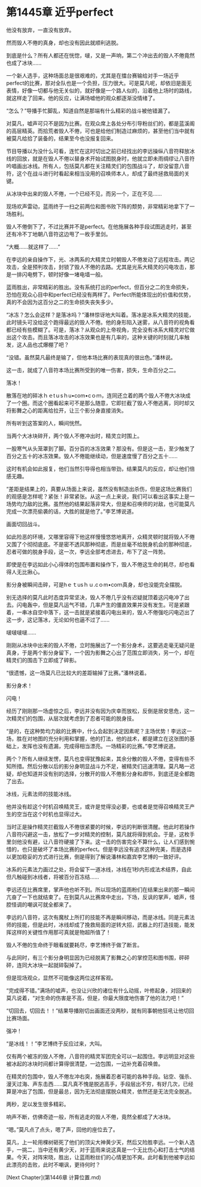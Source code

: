 # 第1445章 近乎perfect

他没有放弃，一直没有放弃。

然而毁人不倦的真身，却也没有因此就顺利逃脱。

到底是什么？所有人都还在恍惚，啵，又是一声响，第二个冲出去的毁人不倦竟然也成了冰块……

一个新人选手，这种场面总是很艰难的，尤其是在擂台赛输给对手一场近乎perfect的比赛，那对全队也是一个负担，压力很大。可是莫凡呢，却依旧是面无表情，好像一切都与他无关似的，就好像是一个路人似的，沿着他上场时的路线，就这样走了回来。他的反应，让满场嘘他的观众都逐渐没情绪了。

“怎么？”导播手忙脚乱，知道自然是那端有什么精彩的战斗被他错漏了。

对莫凡，嘘声可只不是因为比赛。在观众席上各处分布引导粉丝们的，都是蓝溪阁的高层精英。而拾荒者毁人不倦，可也是给他们制造过麻烦的，甚至他们当中就有被莫凡给拾了装备的，结果至今也没报复回来。

节目导播以为没什么可看，连忙在这时切出之前已经找出的李远操纵八音符释放冰线的回放，就是在毁人不倦以替身术开始试图脱身时，他就立即未雨绸缪让八音符吟唱画出冰线。所有人，包括莫凡都在关注精灵们的包围战斗了，却没留意八音符，这个在战斗进行时看起来相当没用的召唤师本人，却成了最终拯救局面的关键。

从冰块中出来的毁人不倦，一个已经不见，而另一个，正在不见……

现场欢声雷动，蓝雨终于一扫之前两位和图书败下阵的颓势，非常精彩地拿下了一场胜利。

毁人不倦倒下了，不过比赛并不是perfect。在他施展各种手段试图逃走时，甚至还有冷不丁地朝八音符这边甩了一枚手里剑。

“大概……就这样了……”

在李远的亲自操作下，光、冰两系的大精灵立时朝毁人不倦发动了远程攻击。两记攻击，全是预判攻击，封锁了毁人不倦的去路。尤其是光系大精灵的闪电攻击，那是一排闪电劈下，顿时好像一堵电墙一般。

蓝雨胜出，非常精彩的胜出。没有系统打出的perfect，但百分之二的生命损失，恐怕在观众心目中和perfect已经没有两样了。Perfect所能体现出的价值和优势，真的不会因为这百分之二的生命损失丧失多少。

“冰冻？怎么会这样？是落冰吗？”潘林惊讶地大叫着。落冰是冰系大精灵的技能，此时镜头可没给这个跑得最远的毁人不倦。他的身形陷入迷雾，从八音符的视角看都已经有些模糊了。可是，落冰？从观众的上帝视角，完全没有冰系大精灵对它做出这个攻击。而且落冰攻击的冰冻效果也是有几率的，这种关键的时刻就几率触发，这人品也忒爆棚了吧？

“没错。虽然莫凡最终是输了，但他本场比赛的表现真的很出色。”潘林说。

这一击，就成了八音符本场比赛所受到的唯一伤害，损失，生命百分之二。

落冰！

散落在地的碎冰ｈｅtｕsｈu•com•cｏｍ，连同还立着的两个毁人不倦大冰块成了一个圈。而这个圈看起来可不是那么随意，它即拦截了毁人不倦逃离，同时却又将影舞之心的距离给拉开，让三个影分身直接消失。

所有听到这答案的人，瞬间恍然。

当两个大冰块碎开，两个毁人不倦冲出时，精灵立时围上。

一股寒气从头笼罩到了脚。百分百的冰冻效果？那没有。但是这一击，至少触发了百分之五十的冰冻效果。毁人不倦能继续动，但是速度慢了百分之五十……

这时有机会如此报复，他们当然引导得也相当带劲，结果莫凡的反应，却让他们倍感无趣。

“差距是结果上的，真要从场面上来说，虽然没有制造出杀伤，但是这场比赛我们的观感是怎样呢？紧张！非常紧张。从这一点上来说，我们可以看出这事实上是一场势均力敌的比赛。虽然他的结果起落非常大，但是和召唤师的对敌，也可能莫凡完成一次漂亮偷袭的话，大胜的就是他了。”李艺博说道。

画面切回战斗。

如此险恶的环境，又哪里容得下他这样慢慢悠悠地离开，众精灵顿时就将毁人不倦又围了个彻彻底底。不是密不透风那种彻底，而是丝毫不给脱身机会的那种彻底，忍者可做的脱身手段，这一次，李远全部考虑进去，布下了这一阵势。

即使是在李远如此小心得体的包围布置和操作下，毁人不倦这生命的耗尽，却也看得人无比揪心。

影分身被瞬间击碎，可是hｅｔusｈｕ.cｏm•coｍ真身，却也没能完全摆脱。

别无选择的莫凡此时态度异常坚决，毁人不倦几乎没有迟疑就顶着这闪电冲了出去。闪电轰中，但是莫凡运气不错，几率产生的僵直效果并没有发生。可是紧跟着，一串冰自空中落下，这一击就是紧接着闪电出来的，毁人不倦强吃闪电迈出了这一步，这记落冰，无论如何也逼不过了……

啵啵啵啵……

刚刚从冰块中出来的毁人不倦，立时施展出了一个影分身术，这要逃走毫无疑问是真身，于是两个影分身留下，一个因为影舞之心出了范围立即消失，另一个，却在精灵们的围击下立即成了碎影。

“很遗憾，这一场莫凡已比较大的差距输掉了比赛。”潘林说着。

影分身术！

闪电！

经历了刚刚那一场虚惊之后，李远并没有因为庆幸而放松，反倒是居安思危，这一次精灵们的包围，从层次就考虑到了忍者可能的脱身技。

“是的，在这种势均力敌的比赛中，什么会起到决定因素呢？主场优势！李远这一场，胜在对地图的充分利用和掌握，他的打法，他的战术，都是建立在这张图的基础上，发挥也没有遗漏，完成得相当漂亮。一场精彩的比赛。”李艺博说道。

两个？所有人继续发愣，莫凡也变得犹豫起来，其余分散的毁人不倦，变得有些不知所措。然后分散以后的影分身明显战斗力不足，被精灵们迅速清理。莫凡略一迟疑，却也知道并没有别的选择，分散开的毁人不倦影分身和*图*书，到底还是全都跑了出去。

冰线，元素法师的技能冰线。

他并没有趁这个时机召唤精灵王，或许是觉得没必要，也或者是觉得召唤精灵王产生的空当在这个时机也显得过大。

当时正是操作精灵拦截毁人不倦很紧要的时候，李远的判断很清醒。他此时若操作八音符闪避这一击，放松了一步对精灵的控制，莫凡就将得到机会。于是，这枚手里剑他没有避，让八音符硬接了下来。这一击的伤害完全不算什么，让人们感到惋惜的，也只是破坏了本场比赛的perfect。但是李远没有追求这种完美，而是选择以更加稳妥的方式进行比赛，倒是得到了解说潘林和嘉宾李艺博的一致好评。

冰系的元素法力画过之处，将会留下一道冰线，冰线在1秒内形成法术结界，自此但凡触碰到冰线者，将被百分百冻结……

李远还在比赛席里，掌声他也听不到。所以现场的蓝雨粉们在结果出来的那一瞬间亢奋了一下也就结束了。在到莫凡从比赛席中走出，下场，反讽的掌声，嘘声，怪腔怪调的嘲讽可就全都来了。

李远的八音符，这次有魔杖上所打的技能不再是瞬间移动，而是冰线。同是元素法师的技能，但是此时，冰线却成了挽救局面的逆转大招，武器上的打造技能，能发挥这样的关键性作用那可真就是物超所值了！

毁人不倦的生命终于眼看就要耗尽，李艺博终于做了断言。

与此同时，有三个影分身明显因为已经脱离了影舞之心的掌控范和图书围，砰砰砰，连同大冰块一起就碎裂掉了。

但是现场观众，显然不可能像这两位这样客观。

“完成得不错。”满场的嘘声，也没让兴欣的诸位有什么动摇，叶修起身，对回来的莫凡说着，“对生命的伤害是不高，但是，你最大限度地伤害了他的法力吧！”

“切回去，切回去！！”结果导播刚切出画面还没两秒，就有同事朝他狂吼让他切回比赛场面。

强冲！

“是冰线！！”李艺博终于反应过来，大叫。

仅有两个被冻的毁人不倦，八音符的精灵军团完全可以一起围住。李远明显对这些被冰起的冰块时间都计算得很清楚，一边包围，一边补充着召唤兽。

在精灵的包围中，毁人不倦左冲右突，施展着忍者可能的各种手段。钻空、强杀、漫天过海、声东击西……莫凡真不愧是脱逃高手，手段层出不穷，有好几次，已经算是冲出了包围，但是最总，因为无法彻底摆脱众精灵，依然还是无法完全脱逃。

两秒，足以发生很多精彩。

响声不断，仿佛奇迹一般，所有逃走的毁人不倦，竟然全都成了大冰块。

“嗯。”莫凡点了点头，嗯了声，回他的座位去了。

莫凡，上一轮用棵树砸死了他们的顶尖大神黄少天，然后又险胜李远。一个新人选手，一挑二，当中还有黄少天，对于蓝雨来说这真是一个无比伤心和打击士气的结果。今天，对阵宋晓，胜出，让蓝雨粉丝们的心情更加不爽。此时看到他被李远如此漂亮的击败，此时不嘲讽，更待何时？



[Next Chapter](第1446章 计算位置.md)